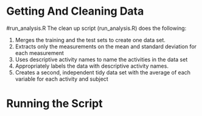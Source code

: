 # Getting And Cleaning Data

#run_analysis.R
The clean up script (run_analysis.R) does the following:
  1) Merges the training and the test sets to create one data set.
  2) Extracts only the measurements on the mean and standard deviation for each measurement
  3) Uses descriptive activity names to name the activities in the data set
  4) Appropriately labels the data with descriptive activity names.
  5) Creates a second, independent tidy data set with the average of each variable for each activity and subject

# Running the Script
